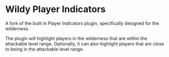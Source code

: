 # Wildy Player Indicators
A fork of the built in Player Indicators plugin, specifically designed for the wilderness.

The plugin will highlight players in the wilderness that are within the attackable level range. Optionally, it can also
highlight players that are close to being in the attackable level range.